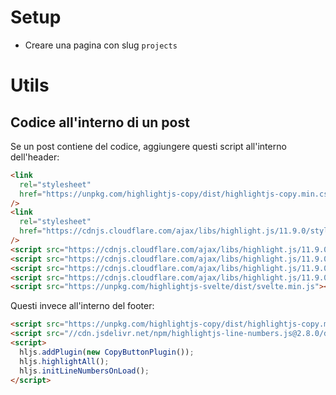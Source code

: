 # Setup

- Creare una pagina con slug `projects`

# Utils

## Codice all'interno di un post

Se un post contiene del codice, aggiungere questi script all'interno dell'header:

```html
<link
  rel="stylesheet"
  href="https://unpkg.com/highlightjs-copy/dist/highlightjs-copy.min.css"
/>
<link
  rel="stylesheet"
  href="https://cdnjs.cloudflare.com/ajax/libs/highlight.js/11.9.0/styles/atom-one-dark.min.css"
/>
<script src="https://cdnjs.cloudflare.com/ajax/libs/highlight.js/11.9.0/highlight.min.js"></script>
<script src="https://cdnjs.cloudflare.com/ajax/libs/highlight.js/11.9.0/languages/javascript.min.js"></script>
<script src="https://cdnjs.cloudflare.com/ajax/libs/highlight.js/11.9.0/languages/typescript.min.js"></script>
<script src="https://cdnjs.cloudflare.com/ajax/libs/highlight.js/11.9.0/languages/bash.min.js"></script>
<script src="https://unpkg.com/highlightjs-svelte/dist/svelte.min.js"></script>
```

Questi invece all'interno del footer:

```html
<script src="https://unpkg.com/highlightjs-copy/dist/highlightjs-copy.min.js"></script>
<script src="//cdn.jsdelivr.net/npm/highlightjs-line-numbers.js@2.8.0/dist/highlightjs-line-numbers.min.js"></script>
<script>
  hljs.addPlugin(new CopyButtonPlugin());
  hljs.highlightAll();
  hljs.initLineNumbersOnLoad();
</script>
```
